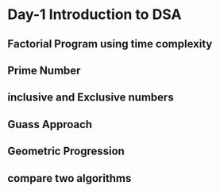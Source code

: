 # Day-1  Introduction to DSA
 ## Factorial Program using time complexity 
 ## Prime Number
 ## inclusive and Exclusive numbers 
 ## Guass Approach 
 ## Geometric Progression 
 ## compare two algorithms



